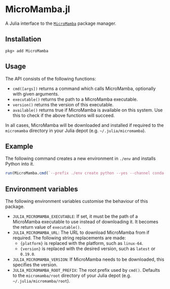 # MicroMamba.jl

A Julia interface to the [`MicroMamba`](https://mamba.readthedocs.io/en/latest/user_guide/micromamba.html) package manager.

## Installation

```
pkg> add MicroMamba
```

## Usage

The API consists of the following functions:
- `cmd([args])` returns a command which calls MicroMamba, optionally with given arguments.
- `executable()` returns the path to a MicroMamba executable.
- `version()` returns the version of this executable.
- `available()` returns true if MicroMamba is available on this system. Use this to check if the above functions will succeed.

In all cases, MicroMamba will be downloaded and installed if required to the `micromamba` directory in your Julia depot (e.g. `~/.julia/micromamba`).

## Example

The following command creates a new environment in `./env` and installs Python into it.

```julia
run(MicroMamba.cmd(`--prefix ./env create python --yes --channel conda-forge`))
```

## Environment variables

The following environment variables customise the behaviour of this package.
- `JULIA_MICROMAMBA_EXECUTABLE`: If set, it must be the path of a MicroMamba executable to
  use instead of downloading it. It becomes the return value of `executable()`.
- `JULIA_MICROMAMBA_URL`: The URL to download MicroMamba from if required.
  The following string replacements are made:
  - `{platform}` is replaced with the platform, such as `linux-64`.
  - `{version}` is replaced with the desired version, such as `latest` or `0.19.0`.
- `JULIA_MICROMAMBA_VERSION`: If MicroMamba needs to be downloaded, this specifies the version.
- `JULIA_MICROMAMBA_ROOT_PREFIX`: The root prefix used by `cmd()`. Defaults to the `micromamba/root` directory of your Julia depot (e.g. `~/.julia/micromamba/root`).
